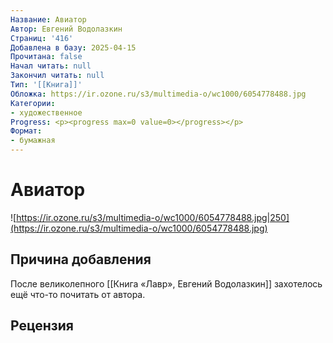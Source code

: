 ```yaml
---
Название: Авиатор
Автор: Евгений Водолазкин
Страниц: '416'
Добавлена в базу: 2025-04-15
Прочитана: false
Начал читать: null
Закончил читать: null
Тип: '[[Книга]]'
Обложка: https://ir.ozone.ru/s3/multimedia-o/wc1000/6054778488.jpg
Категории:
- художественное
Progress: <p><progress max=0 value=0></progress></p>
Формат:
- бумажная
---
```

# Авиатор

![https://ir.ozone.ru/s3/multimedia-o/wc1000/6054778488.jpg|250](https://ir.ozone.ru/s3/multimedia-o/wc1000/6054778488.jpg)

## Причина добавления

После великолепного [[Книга «Лавр», Евгений Водолазкин]] захотелось ещё что-то почитать от автора.
## Рецензия